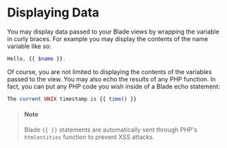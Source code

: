 # Displaying Data

You may display data passed to your Blade views by wrapping the variable in curly braces. For example you may display the contents of the name variable like so:

```php  
Hello, {{ $name }}.
```

Of course, you are not limited to displaying the contents of the variables passed to the view. You may also echo the results of any PHP function. In fact, you can put any PHP code you wish inside of a Blade echo statement:

```php
The current UNIX timestamp is {{ time() }}
```

> #### Note
> Blade `{{ }}` statements are automatically sent through PHP's `htmlentities` function to prevent XSS attacks.
